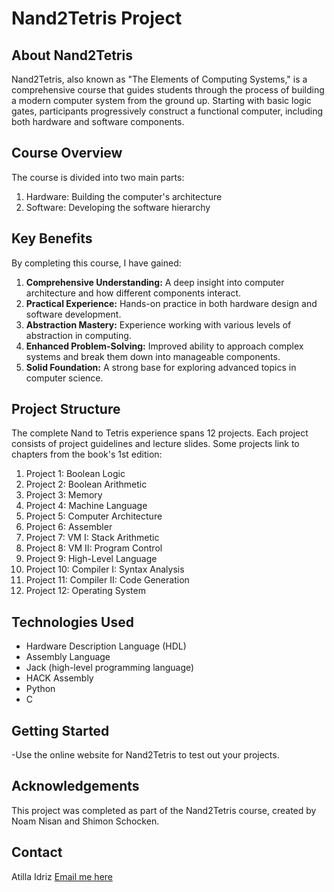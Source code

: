 # Nand2Tetris Project

## About Nand2Tetris

Nand2Tetris, also known as "The Elements of Computing Systems," is a comprehensive course that guides students through the process of building a modern computer system from the ground up. Starting with basic logic gates, participants progressively construct a functional computer, including both hardware and software components.

## Course Overview

The course is divided into two main parts:
1. Hardware: Building the computer's architecture
2. Software: Developing the software hierarchy

## Key Benefits

By completing this course, I have gained:

1. **Comprehensive Understanding:** A deep insight into computer architecture and how different components interact.
2. **Practical Experience:** Hands-on practice in both hardware design and software development.
3. **Abstraction Mastery:** Experience working with various levels of abstraction in computing.
4. **Enhanced Problem-Solving:** Improved ability to approach complex systems and break them down into manageable components.
5. **Solid Foundation:** A strong base for exploring advanced topics in computer science.

## Project Structure
The complete Nand to Tetris experience spans 12 projects. Each project consists of project guidelines and lecture slides. Some projects link to chapters from the book's 1st edition:

1. Project 1: Boolean Logic
2. Project 2: Boolean Arithmetic
3. Project 3: Memory
4. Project 4: Machine Language
5. Project 5: Computer Architecture
6. Project 6: Assembler
7. Project 7: VM I: Stack Arithmetic
8. Project 8: VM II: Program Control
9. Project 9: High-Level Language
10. Project 10: Compiler I: Syntax Analysis
11. Project 11: Compiler II: Code Generation
12. Project 12: Operating System
    
## Technologies Used

- Hardware Description Language (HDL)
- Assembly Language
- Jack (high-level programming language)
- HACK Assembly
- Python
- C

## Getting Started

-Use the online website for Nand2Tetris to test out your projects.

## Acknowledgements

This project was completed as part of the Nand2Tetris course, created by Noam Nisan and Shimon Schocken.

## Contact

Atilla Idriz
<a href="mailto:atilla.arbeit1@gmail.com" target="_blank">Email me here</a>
